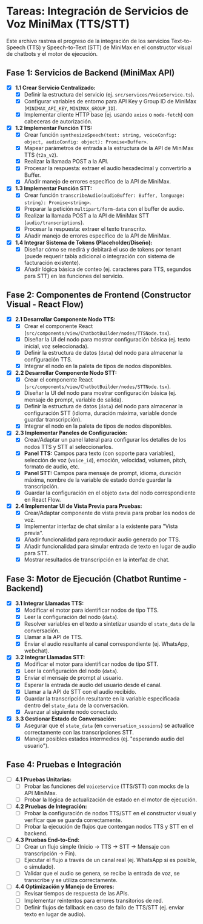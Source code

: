 # Tareas: Integración de Servicios de Voz MiniMax (TTS/STT)

Este archivo rastrea el progreso de la integración de los servicios Text-to-Speech (TTS) y Speech-to-Text (STT) de MiniMax en el constructor visual de chatbots y el motor de ejecución.

## Fase 1: Servicios de Backend (MiniMax API)

- [x] **1.1 Crear Servicio Centralizado:**
    - [x] Definir la estructura del servicio (ej. `src/services/VoiceService.ts`).
    - [x] Configurar variables de entorno para API Key y Group ID de MiniMax (`MINIMAX_API_KEY`, `MINIMAX_GROUP_ID`).
    - [x] Implementar cliente HTTP base (ej. usando `axios` o `node-fetch`) con cabeceras de autorización.
- [x] **1.2 Implementar Función TTS:**
    - [x] Crear función `synthesizeSpeech(text: string, voiceConfig: object, audioConfig: object): Promise<Buffer>`.
    - [x] Mapear parámetros de entrada a la estructura de la API de MiniMax TTS (`t2a_v2`).
    - [x] Realizar la llamada POST a la API.
    - [x] Procesar la respuesta: extraer el audio hexadecimal y convertirlo a Buffer.
    - [x] Añadir manejo de errores específico de la API de MiniMax.
- [x] **1.3 Implementar Función STT:**
    - [x] Crear función `transcribeAudio(audioBuffer: Buffer, language: string): Promise<string>`.
    - [x] Preparar la petición `multipart/form-data` con el buffer de audio.
    - [x] Realizar la llamada POST a la API de MiniMax STT (`audio/transcriptions`).
    - [x] Procesar la respuesta: extraer el texto transcrito.
    - [x] Añadir manejo de errores específico de la API de MiniMax.
- [x] **1.4 Integrar Sistema de Tokens (Placeholder/Diseño):**
    - [x] Diseñar cómo se medirá y debitará el uso de tokens por tenant (puede requerir tabla adicional o integración con sistema de facturación existente).
    - [x] Añadir lógica básica de conteo (ej. caracteres para TTS, segundos para STT) en las funciones del servicio.

## Fase 2: Componentes de Frontend (Constructor Visual - React Flow)

- [x] **2.1 Desarrollar Componente Nodo TTS:**
    - [x] Crear el componente React (`src/components/view/ChatbotBuilder/nodes/TTSNode.tsx`).
    - [x] Diseñar la UI del nodo para mostrar configuración básica (ej. texto inicial, voz seleccionada).
    - [x] Definir la estructura de datos (`data`) del nodo para almacenar la configuración TTS.
    - [x] Integrar el nodo en la paleta de tipos de nodos disponibles.
- [x] **2.2 Desarrollar Componente Nodo STT:**
    - [x] Crear el componente React (`src/components/view/ChatbotBuilder/nodes/STTNode.tsx`).
    - [x] Diseñar la UI del nodo para mostrar configuración básica (ej. mensaje de prompt, variable de salida).
    - [x] Definir la estructura de datos (`data`) del nodo para almacenar la configuración STT (idioma, duración máxima, variable donde guardar transcripción).
    - [x] Integrar el nodo en la paleta de tipos de nodos disponibles.
- [x] **2.3 Implementar Paneles de Configuración:**
    - [x] Crear/Adaptar un panel lateral para configurar los detalles de los nodos TTS y STT al seleccionarlos.
    - [x] **Panel TTS:** Campos para texto (con soporte para variables), selección de voz (`voice_id`), emoción, velocidad, volumen, pitch, formato de audio, etc.
    - [x] **Panel STT:** Campos para mensaje de prompt, idioma, duración máxima, nombre de la variable de estado donde guardar la transcripción.
    - [x] Guardar la configuración en el objeto `data` del nodo correspondiente en React Flow.
- [x] **2.4 Implementar UI de Vista Previa para Pruebas:**
    - [x] Crear/Adaptar componente de vista previa para probar los nodos de voz.
    - [x] Implementar interfaz de chat similar a la existente para "Vista previa".
    - [x] Añadir funcionalidad para reproducir audio generado por TTS.
    - [x] Añadir funcionalidad para simular entrada de texto en lugar de audio para STT.
    - [x] Mostrar resultados de transcripción en la interfaz de chat.

## Fase 3: Motor de Ejecución (Chatbot Runtime - Backend)

- [x] **3.1 Integrar Llamadas TTS:**
    - [x] Modificar el motor para identificar nodos de tipo TTS.
    - [x] Leer la configuración del nodo (`data`).
    - [x] Resolver variables en el texto a sintetizar usando el `state_data` de la conversación.
    - [x] Llamar a la API de TTS.
    - [x] Enviar el audio resultante al canal correspondiente (ej. WhatsApp, webchat).
- [x] **3.2 Integrar Llamadas STT:**
    - [x] Modificar el motor para identificar nodos de tipo STT.
    - [x] Leer la configuración del nodo (`data`).
    - [x] Enviar el mensaje de prompt al usuario.
    - [x] Esperar la entrada de audio del usuario desde el canal.
    - [x] Llamar a la API de STT con el audio recibido.
    - [x] Guardar la transcripción resultante en la variable especificada dentro del `state_data` de la conversación.
    - [x] Avanzar al siguiente nodo conectado.
- [x] **3.3 Gestionar Estado de Conversación:**
    - [x] Asegurar que el `state_data` (en `conversation_sessions`) se actualice correctamente con las transcripciones STT.
    - [x] Manejar posibles estados intermedios (ej. "esperando audio del usuario").

## Fase 4: Pruebas e Integración

- [ ] **4.1 Pruebas Unitarias:**
    - [ ] Probar las funciones del `VoiceService` (TTS/STT) con mocks de la API MiniMax.
    - [ ] Probar la lógica de actualización de estado en el motor de ejecución.
- [ ] **4.2 Pruebas de Integración:**
    - [ ] Probar la configuración de nodos TTS/STT en el constructor visual y verificar que se guarda correctamente.
    - [ ] Probar la ejecución de flujos que contengan nodos TTS y STT en el backend.
- [ ] **4.3 Pruebas End-to-End:**
    - [ ] Crear un flujo simple (Inicio -> TTS -> STT -> Mensaje con transcripción -> Fin).
    - [ ] Ejecutar el flujo a través de un canal real (ej. WhatsApp si es posible, o simulado).
    - [ ] Validar que el audio se genera, se recibe la entrada de voz, se transcribe y se utiliza correctamente.
- [ ] **4.4 Optimización y Manejo de Errores:**
    - [ ] Revisar tiempos de respuesta de las APIs.
    - [ ] Implementar reintentos para errores transitorios de red.
    - [ ] Definir flujos de fallback en caso de fallo de TTS/STT (ej. enviar texto en lugar de audio).
